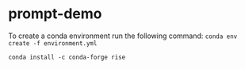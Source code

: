 # prompt-demo

To create a conda environment run the following command:
```conda env create -f environment.yml```

```conda install -c conda-forge rise```


